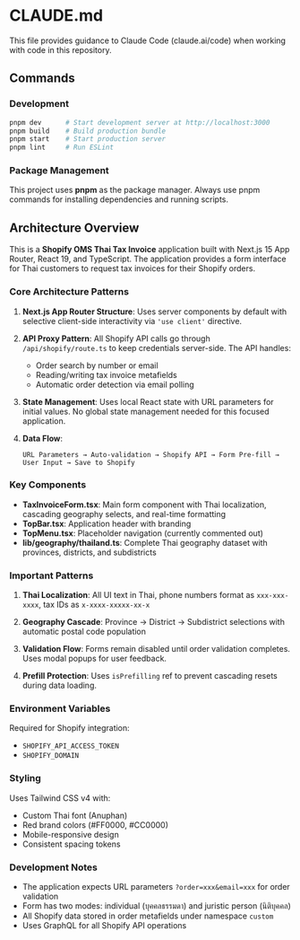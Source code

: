 # CLAUDE.md

This file provides guidance to Claude Code (claude.ai/code) when working with code in this repository.

## Commands

### Development
```bash
pnpm dev      # Start development server at http://localhost:3000
pnpm build    # Build production bundle
pnpm start    # Start production server
pnpm lint     # Run ESLint
```

### Package Management
This project uses **pnpm** as the package manager. Always use pnpm commands for installing dependencies and running scripts.

## Architecture Overview

This is a **Shopify OMS Thai Tax Invoice** application built with Next.js 15 App Router, React 19, and TypeScript. The application provides a form interface for Thai customers to request tax invoices for their Shopify orders.

### Core Architecture Patterns

1. **Next.js App Router Structure**: Uses server components by default with selective client-side interactivity via `'use client'` directive.

2. **API Proxy Pattern**: All Shopify API calls go through `/api/shopify/route.ts` to keep credentials server-side. The API handles:
   - Order search by number or email
   - Reading/writing tax invoice metafields
   - Automatic order detection via email polling

3. **State Management**: Uses local React state with URL parameters for initial values. No global state management needed for this focused application.

4. **Data Flow**:
   ```
   URL Parameters → Auto-validation → Shopify API → Form Pre-fill → User Input → Save to Shopify
   ```

### Key Components

- **TaxInvoiceForm.tsx**: Main form component with Thai localization, cascading geography selects, and real-time formatting
- **TopBar.tsx**: Application header with branding
- **TopMenu.tsx**: Placeholder navigation (currently commented out)
- **lib/geography/thailand.ts**: Complete Thai geography dataset with provinces, districts, and subdistricts

### Important Patterns

1. **Thai Localization**: All UI text in Thai, phone numbers format as `xxx-xxx-xxxx`, tax IDs as `x-xxxx-xxxxx-xx-x`

2. **Geography Cascade**: Province → District → Subdistrict selections with automatic postal code population

3. **Validation Flow**: Forms remain disabled until order validation completes. Uses modal popups for user feedback.

4. **Prefill Protection**: Uses `isPrefilling` ref to prevent cascading resets during data loading.

### Environment Variables

Required for Shopify integration:
- `SHOPIFY_API_ACCESS_TOKEN`
- `SHOPIFY_DOMAIN`

### Styling

Uses Tailwind CSS v4 with:
- Custom Thai font (Anuphan)
- Red brand colors (#FF0000, #CC0000)
- Mobile-responsive design
- Consistent spacing tokens

### Development Notes

- The application expects URL parameters `?order=xxx&email=xxx` for order validation
- Form has two modes: individual (บุคคลธรรมดา) and juristic person (นิติบุคคล)
- All Shopify data stored in order metafields under namespace `custom`
- Uses GraphQL for all Shopify API operations